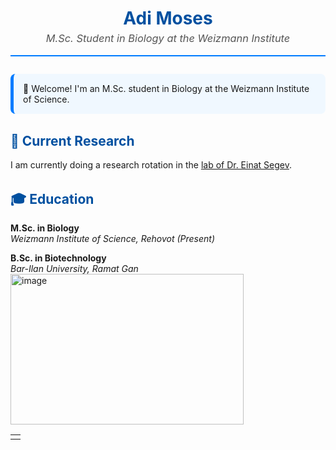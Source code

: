 <div align="center">
  <h1 style="color:#0050A0; margin-bottom: 0;">Adi Moses</h1>
  <h3 style="color:#555; font-style:italic; font-weight:normal; margin-top: 5px;">
    M.Sc. Student in Biology at the Weizmann Institute
  </h3>
</div>

<hr style="height:2px; border:none; background-color:#007BFF; margin-top: 1em; margin-bottom: 2em;" />

<div style="background-color: #F0F8FF; padding: 15px; border-radius: 8px; border-left: 5px solid #007BFF; text-align: left;">
👋 Welcome! I'm an M.Sc. student in Biology at the Weizmann Institute of Science.
</div>

<h2 style="color: #0050A0; margin-top: 1.5em; text-align: left;">🔬 Current Research</h2>

<p style="text-align: left;">
I am currently doing a research rotation in the <a href="httpsRead-only" target="_blank">lab of Dr. Einat Segev</a>.
</p>

<h2 style="color: #0050A0; margin-top: 1.5em; text-align: left;">🎓 Education</h2>

<div style="text-align: left; margin-bottom: 1em;">
  <strong>M.Sc. in Biology</strong><br>
  <em>Weizmann Institute of Science, Rehovot (Present)</em>
</div>

<div style="text-align: left;">
  <strong>B.Sc. in Biotechnology</strong><br>
  <em>Bar-Ilan University, Ramat Gan</em>
</div>
<img width="373" height="241" alt="image" src="https://github.com/user-attachments/assets/bfe596b4-b9fe-44c4-b7e6-b6f00c6854e2" />

<table width="100%" background="https://upload.wikimedia.org/wikipedia/commons/thumb/1/13/Weizmann_Institute_of_Science_-_Libraries_Building.jpg/1280px-Weizmann_Institute_of_Science_-_Libraries_Building.jpg">
  <tr>
    <td>
      
      
